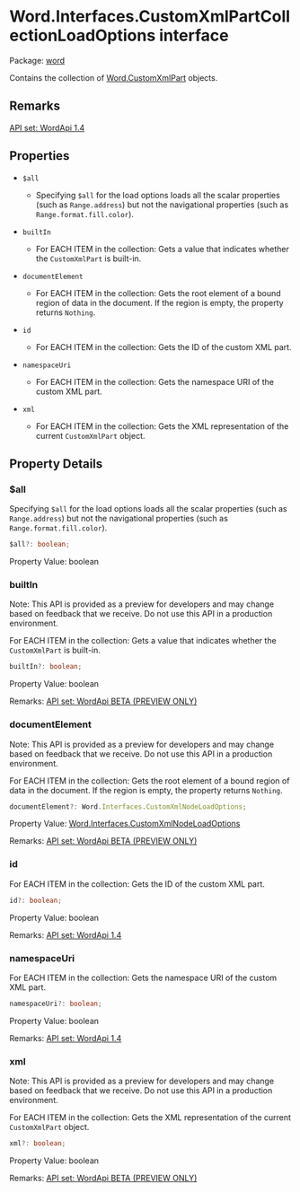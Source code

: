 # Word.Interfaces.CustomXmlPartCollectionLoadOptions interface

Package: [word](/en-us/javascript/api/word)

Contains the collection of [Word.CustomXmlPart](/en-us/javascript/api/word/word.customxmlpart) objects.

## Remarks

[API set: WordApi 1.4](/en-us/javascript/api/requirement-sets/word/word-api-requirement-sets)

## Properties

- `$all`
  - Specifying `$all` for the load options loads all the scalar properties (such as `Range.address`) but not the navigational properties (such as `Range.format.fill.color`).

- `builtIn`
  - For EACH ITEM in the collection: Gets a value that indicates whether the `CustomXmlPart` is built-in.

- `documentElement`
  - For EACH ITEM in the collection: Gets the root element of a bound region of data in the document. If the region is empty, the property returns `Nothing`.

- `id`
  - For EACH ITEM in the collection: Gets the ID of the custom XML part.

- `namespaceUri`
  - For EACH ITEM in the collection: Gets the namespace URI of the custom XML part.

- `xml`
  - For EACH ITEM in the collection: Gets the XML representation of the current `CustomXmlPart` object.

## Property Details

### $all

Specifying `$all` for the load options loads all the scalar properties (such as `Range.address`) but not the navigational properties (such as `Range.format.fill.color`).

```typescript
$all?: boolean;
```

Property Value: boolean

### builtIn

Note: This API is provided as a preview for developers and may change based on feedback that we receive. Do not use this API in a production environment.

For EACH ITEM in the collection: Gets a value that indicates whether the `CustomXmlPart` is built-in.

```typescript
builtIn?: boolean;
```

Property Value: boolean

Remarks: [API set: WordApi BETA (PREVIEW ONLY)](/en-us/javascript/api/requirement-sets/word/word-api-requirement-sets)

### documentElement

Note: This API is provided as a preview for developers and may change based on feedback that we receive. Do not use this API in a production environment.

For EACH ITEM in the collection: Gets the root element of a bound region of data in the document. If the region is empty, the property returns `Nothing`.

```typescript
documentElement?: Word.Interfaces.CustomXmlNodeLoadOptions;
```

Property Value: [Word.Interfaces.CustomXmlNodeLoadOptions](/en-us/javascript/api/word/word.interfaces.customxmlnodeloadoptions)

Remarks: [API set: WordApi BETA (PREVIEW ONLY)](/en-us/javascript/api/requirement-sets/word/word-api-requirement-sets)

### id

For EACH ITEM in the collection: Gets the ID of the custom XML part.

```typescript
id?: boolean;
```

Property Value: boolean

Remarks: [API set: WordApi 1.4](/en-us/javascript/api/requirement-sets/word/word-api-requirement-sets)

### namespaceUri

For EACH ITEM in the collection: Gets the namespace URI of the custom XML part.

```typescript
namespaceUri?: boolean;
```

Property Value: boolean

Remarks: [API set: WordApi 1.4](/en-us/javascript/api/requirement-sets/word/word-api-requirement-sets)

### xml

Note: This API is provided as a preview for developers and may change based on feedback that we receive. Do not use this API in a production environment.

For EACH ITEM in the collection: Gets the XML representation of the current `CustomXmlPart` object.

```typescript
xml?: boolean;
```

Property Value: boolean

Remarks: [API set: WordApi BETA (PREVIEW ONLY)](/en-us/javascript/api/requirement-sets/word/word-api-requirement-sets)